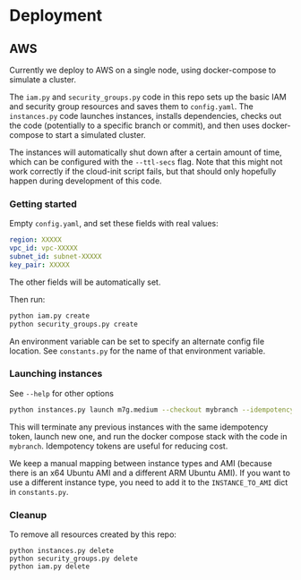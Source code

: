 # Deployment

## AWS

Currently we deploy to AWS on a single node, using docker-compose to simulate a cluster. 

The `iam.py` and `security_groups.py` code in this repo sets up the basic IAM and security group resources 
and saves them to `config.yaml`. The `instances.py` code launches instances, installs dependencies, checks 
out the code (potentially to a specific branch or commit), and then uses docker-compose to start a simulated
cluster.

The instances will automatically shut down after a certain amount of time, which can be configured with the
`--ttl-secs` flag. Note that this might not work correctly if the cloud-init script fails, but that should
only hopefully happen during development of this code.

### Getting started

Empty `config.yaml`, and set these fields with real values:
```yaml
region: XXXXX
vpc_id: vpc-XXXXX
subnet_id: subnet-XXXXX
key_pair: XXXXX
```
The other fields will be automatically set.

Then run:
```bash
python iam.py create
python security_groups.py create
```

An environment variable can be set to specify an alternate config file location. See `constants.py` for the name 
of that environment variable.

### Launching instances

See `--help` for other options

```bash
python instances.py launch m7g.medium --checkout mybranch --idempotency-token mybranch
```
This will terminate any previous instances with the same idempotency token, launch new one, and run the
docker compose stack with the code in `mybranch`. Idempotency tokens are useful for reducing cost.

We keep a manual mapping between instance types and AMI (because there is an x64 Ubuntu AMI and a 
different ARM Ubuntu AMI). If you want to use a different instance type, you need to add it to the
`INSTANCE_TO_AMI` dict in `constants.py`.


### Cleanup

To remove all resources created by this repo:
```
python instances.py delete
python security_groups.py delete
python iam.py delete
```




